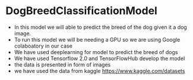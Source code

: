 # DogBreedClassificationModel
* In this model we will able to predict the breed of the dog given it a dog image.
* To run this model we will be needing a GPU so we are using Google colaboatory in our case 
* We have used deeplearning for model to predict the breed of dogs
* We have used Tensorflow 2.0 and TensorFlowHub develop the model
* the data is presented in form of images 
* we have used the data from kaggle https://www.kaggle.com/datasets
